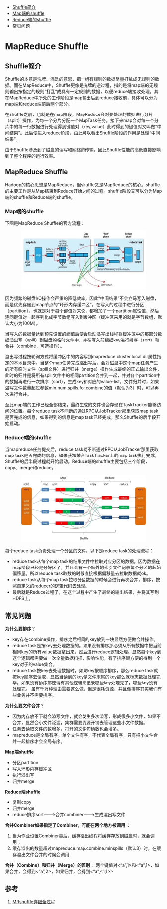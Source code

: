 - [Shuffle简介](#Shuffle简介)
- [Map端的shuffle](#Map端的shuffle)
- [Reduce端的shuffle](#Reduce端的shuffle)
- [常见问题](#常见问题)

# MapReduce Shuffle 

## Shuffle简介

Shuffle的本意是洗牌、混洗的意思，把一组有规则的数据尽量打乱成无规则的数据。而在MapReduce中，Shuffle更像是洗牌的逆过程，指的是将map端的无规则输出按指定的规则“打乱”成具有一定规则的数据，以便reduce端接收处理。其在MapReduce中所处的工作阶段是map输出后到reduce接收前，具体可以分为map端和reduce端前后两个部分。

在shuffle之前，也就是在map阶段，MapReduce会对要处理的数据进行分片（split）操作，为每一个分片分配一个MapTask任务。接下来map会对每一个分片中的每一行数据进行处理得到键值对（key,value）此时得到的键值对又叫做“中间结果”。此后便进入reduce阶段，由此可以看出Shuffle阶段的作用是处理“中间结果”。

由于Shuffle涉及到了磁盘的读写和网络的传输，因此Shuffle性能的高低直接影响到了整个程序的运行效率。


## MapReduce Shuffle
Hadoop的核心思想是MapReduce，但shuffle又是MapReduce的核心。shuffle的主要工作是从Map结束到Reduce开始之间的过程。shuffle阶段又可以分为Map端的shuffle和Reduce端的shuffle。

### Map端的shuffle

下图是MapReduce Shuffle的官方流程：
<div align=center><img src="https://raw.githubusercontent.com/AK-Shuai/DATA-WAERHOUSE/main/%E5%9B%BE%E5%BA%8A/MRMapShuffle.jpg" width="400"></div>

因为频繁的磁盘I/O操作会严重的降低效率，因此“中间结果”不会立马写入磁盘，而是优先存储到map节点的“环形内存缓冲区”，在写入的过程中进行分区（partition），也就是对于每个键值对来说，都增加了一个partition属性值，然后连同键值对一起序列化成字节数组写入到缓冲区（缓冲区采用的就是字节数组，默认大小为100M）。

当写入的数据量达到预先设置的阙值后便会启动溢写出线程将缓冲区中的那部分数据溢出写（spill）到磁盘的临时文件中，并在写入前根据key进行排序（sort）和合并（combine，可选操作）。

溢出写过程按轮询方式将缓冲区中的内容写到mapreduce.cluster.local.dir属性指定的本地目录中。当整个map任务完成溢出写后，会对磁盘中这个map任务产生的所有临时文件（spill文件）进行归并（merge）操作生成最终的正式输出文件，此时的归并是将所有spill文件中的相同partition合并到一起，并对各个partition中的数据再进行一次排序（sort），生成key和对应的value-list，文件归并时，如果溢写文件数量超过参数min.num.spills.for.combine的值（默认为3）时，可以再次进行合并。

至此map端的工作已经全部结束，最终生成的文件也会存储在TaskTracker能够访问的位置。每个reduce task不间断的通过RPC从JobTracker那里获取map task是否完成的信息，如果得到的信息是map task已经完成，那么Shuffle的后半段开始启动。

### Reduce端的shuffle

当mapreduce任务提交后，reduce task就不断通过RPC从JobTracker那里获取map task是否完成的信息，如果获知某台TaskTracker上的map task执行完成，Shuffle的后半段过程就开始启动。Reduce端的shuffle主要包括三个阶段，copy、merge和reduce。

<div align=center><img src="https://raw.githubusercontent.com/AK-Shuai/DATA-WAERHOUSE/main/%E5%9B%BE%E5%BA%8A/MRReduceShuffle.jpg" width="400"></div>

每个reduce task负责处理一个分区的文件，以下是reduce task的处理流程：
- reduce task从每个map task的结果文件中拉取对应分区的数据。因为数据在map阶段已经是分好区了，并且会有一个额外的索引文件记录每个分区的起始偏移量。所以reduce task取数的时候直接根据偏移量去拉取数据就ok。
- reduce task从每个map task拉取分区数据的时候会进行再次合并，排序，按照自定义的reducer的逻辑代码去处理。
- 最后就是Reduce过程了，在这个过程中产生了最终的输出结果，并将其写到HDFS上。


## 常见问题
**为什么要排序**？
- key存在combine操作，排序之后相同的key放到一块显然方便做合并操作。
- reduce task是按key去处理数据的。如果没有排序那必须从所有数据中把当前相同key的所有value数据拿出来，然后进行reduce逻辑处理。显然每个key到这个逻辑都需要做一次全量数据扫描，影响性能，有了排序很方便的得到一个key对于的value集合。
- reduce task按key去处理数据时，如果key按顺序排序，那么reduce task就按key顺序去读取，显然当读到的key是文件末尾的key那么就标志数据处理完毕。如果没有排序那还得有其他逻辑来记录哪些key处理完了，哪些key没有处理完。
虽有千万种理由需要这么做，但是很耗资源，并且像排序其实我们有些业务并不需要排序。

**为什么要文件合并**？
- 因为内存放不下就会溢写文件，就会发生多次溢写，形成很多小文件，如果不合并，显然会小文件泛滥，集群需要资源开销去管理这些小文件数据。
- 任务去读取文件的数增多，打开的文件句柄数也会增多。
- mapreduce是全局有序。单个文件有序，不代表全局有序，只有把小文件合并一起排序才会全局有序。

**Map端shuffle**
- 分区partition
- 写入环形内存缓冲区
- 执行溢出写
- 归并merge

**Reduce端shuffle**
- 复制copy
- 归并merge
- reduce排序sort--->合并combiner--->生成溢出写文件

**合并Combiner如果指定了Combiner，可能在两个地方被调用** ： 
1. 当为作业设置Combiner类后，缓存溢出线程将缓存存放到磁盘时，就会调用； 
2. 缓存溢出的数量超过mapreduce.map.combine.minspills（默认3）时，在缓存溢出文件合并的时候会调用

**合并（Combine）和归并（Merge）的区别**：
两个键值对<“a”,1>和<“a”,1>，如果合并，会得到<“a”,2>，如果归并，会得到<“a”,<1,1>>


## 参考
1. <a href="https://blog.csdn.net/qq_15074737/article/details/83790466?utm_source=app&app_version=4.19.1&code=app_1562916241&uLinkId=usr1mkqgl919blen" target="_blank">MRshuffle详细全过程</a>
